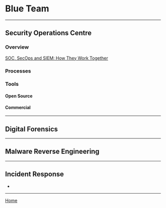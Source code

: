 # Blue Team 
***
## Security Operations Centre 
### Overview
[SOC, SecOps and SIEM: How They Work Together](https://www.exabeam.com/siem-guide/the-soc-secops-and-siem/)

### Processes

### Tools
#### Open Source

#### Commercial

***
## Digital Forensics

***
## Malware Reverse Engineering

***
## Incident Response
- 
***
[Home](README.md)
